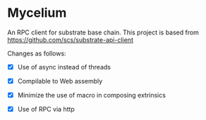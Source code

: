 # Mycelium

An RPC client for substrate base chain.
This project is based from https://github.com/scs/substrate-api-client

Changes as follows:
- [X] Use of async instead of threads
- [X] Compilable to Web assembly
- [X] Minimize the use of macro in composing extrinsics
- [X] Use of RPC via http

